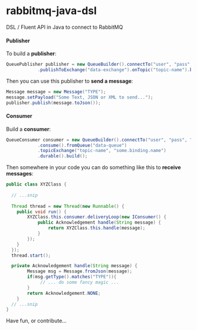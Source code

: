 # rabbitmq-java-dsl
DSL / Fluent API in Java to connect to RabbitMQ

#### Publisher

To build a **publisher**:

```java
QueuePublisher publisher = new QueueBuilder().connectTo("user", "pass", "localhost", "5672")
			.publishToExchange("data-exchange").onTopic("topic-name").build();
```			

Then you can use this publisher to **send a message**:

```java
Message message = new Message("TYPE");
message.setPayload("Some Text, JSON or XML to send...");
publisher.publish(message.toJson());
```	

#### Consumer

Build a **consumer**:

```java
QueueConsumer consumer = new QueueBuilder().connectTo("user", "pass", "localhost", "5672")
			.consume().fromQueue("data-queue")
			.topicExchange("topic-name", "some.binding.name")
			.durable().build();
```	

Then somewhere in your code you can do something like this to **receive messages**:

```java
public class XYZClass {
  
  // ...snip
  
  Thread thread = new Thread(new Runnable() {
  	public void run() {
  		XYZClass.this.consumer.deliveryLoop(new IConsumer() {
  			public Acknowledgement handle(String message) {
  				return XYZClass.this.handle(message);
  			}
  		});
  	}
  });
  thread.start();

  private Acknowledgement handle(String message) {
		Message msg = Message.fromJson(message);
		if(msg.getType().matches("TYPE")){
			 // ... do some fancy magic ...
		}
		return Acknowledgement.NONE;
	}
  // ...snip
}
```

Have fun, or contribute...
